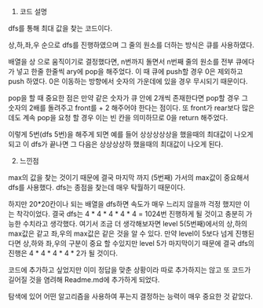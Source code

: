 1. 코드 설명

dfs를 통해 최대 값을 찾는 코드이다.

상,하,좌,우 순으로 dfs를 진행하였으며 그 줄의 원소를 더하는 방식은 큐를 사용하였다.

배열을 상 으로 움직이기로 결정했다면, n번까지 돌면서 n번째 줄의 원소를 전부 큐에다가 넣고 한줄 한줄씩 ary에 pop을 해주었다. 이 때 큐에 push할 경우 0은 제외하고 push 하였다. 0은 이동하는 방향에서 숫자의 가운데에 있을 경우 무시되기 때문이다.

pop을 할 때 중요한 점은 만약 같은 숫자가 큐 안에 2개씩 존재한다면 pop할 경우 그 숫자의 2배를 돌려주고 front를 + 2 해주어야 한다는 점이다. 또 front가 rear보다 많은데도 계속 pop을 요청 할 경우 이는 빈 칸을 의미하므로 0을 return 해주었다.

이렇게 5번(dfs 5번)을 해주게 되면 예를 들어 상상상상상을 했을때의 최대값이 나오게 되고 이 dfs가 끝나면 그 다음은 상상상상하 했을때의 최대값이 나오게 된다.

2. 느낀점

max의 값을 찾는 것이기 때문에 결국 마지막 까지 (5번째) 가서의 max값이 중요해서 dfs를 사용했다. dfs는 종점을 찾는데 매우 탁월하기 때문이다.

하지만 20*20칸이나 되는 배열을 dfs하면 속도가 매우 느리지 않을까 걱정 했지만 이는 착각이었다. 결국 dfs는 4 * 4 * 4 * 4 * 4 = 1024번 진행하게 될 것이고 충분히 가능한 수치라고 생각했다. 여기서 조금 더 생각해보자면 level 5(5번째)에서의 상,하의 max값은 같고 좌,우의 max값은 같은 것을 알 수 있다. 만약 level이 5보다 넘게 진행된다면 상,하와 좌,우의 구분이 중요 할 수있지만 level 5가 마지막이기 때문에 결국 dfs의 진행은 4 * 4 * 4 * 4 * 2가 될 것이다.

코드에 추가하고 싶었지만 이미 정답을 맞춘 상황이라 따로 추가하지는 않고 또 코드가 길어질 것을 염려해 Readme.md에 추가하게 되었다.

탐색에 있어 어떤 알고리즘을 사용하여 푸는지 결정하는 능력이 매우 중요한 것 같았다.
